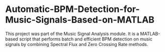 # Automatic-BPM-Detection-for-Music-Signals-Based-on-MATLAB
This project was part of the Music Signal Analysis module. It is a MATLAB-based script that performs batch and efficient BPM detection on music signals by combining Spectral Flux and Zero Crossing Rate methods.
